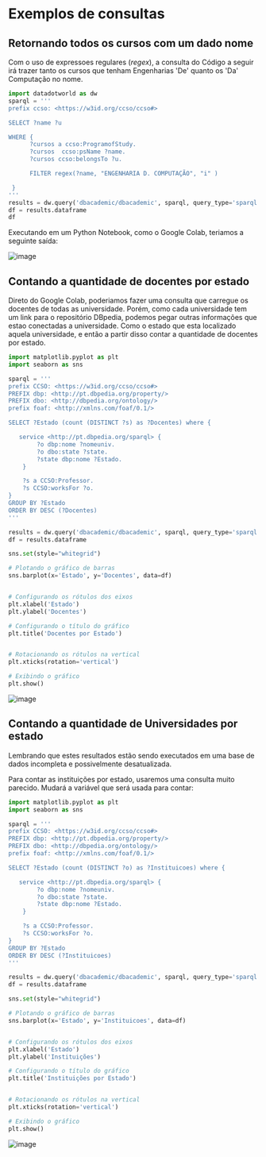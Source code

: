 # Exemplos de consultas

## Retornando todos os cursos com um dado nome

Com o uso de expressoes regulares (_regex_), a consulta do Código a seguir irá trazer tanto os cursos que tenham Engenharias 'De' quanto os 'Da' Computação no nome.

```python
import datadotworld as dw
sparql = '''
prefix ccso: <https://w3id.org/ccso/ccso#>

SELECT ?name ?u

WHERE {
      ?cursos a ccso:ProgramofStudy.
      ?cursos  ccso:psName ?name.
      ?cursos ccso:belongsTo ?u.

      FILTER regex(?name, "ENGENHARIA D. COMPUTAÇÃO", "i" )

 }
'''
results = dw.query('dbacademic/dbacademic', sparql, query_type='sparql')
df = results.dataframe
df
```
Executando em um Python Notebook, como o Google Colab, teriamos a seguinte saída:

![image](https://github.com/LambdaGeo/dbacademic/assets/86836/f96b4c39-06a6-4879-98bf-44088e206cc1)

## Contando a quantidade de docentes por estado

Direto do Google Colab, poderiamos fazer uma consulta que carregue os docentes de todas as universidade. Porém, como cada universidade tem um link para o repositório DBpedia, podemos pegar outras informações que estao conectadas a universidade. Como o estado que esta localizado aquela universidade, e então a partir disso contar a quantidade de docentes por estado. 

```python
import matplotlib.pyplot as plt
import seaborn as sns

sparql = '''
prefix CCSO: <https://w3id.org/ccso/ccso#>
PREFIX dbp: <http://pt.dbpedia.org/property/>
PREFIX dbo: <http://dbpedia.org/ontology/>
prefix foaf: <http://xmlns.com/foaf/0.1/>

SELECT ?Estado (count (DISTINCT ?s) as ?Docentes) where {

   service <http://pt.dbpedia.org/sparql> {
        ?o dbp:nome ?nomeuniv.
        ?o dbo:state ?state.
        ?state dbp:nome ?Estado.
    }

    ?s a CCSO:Professor.
    ?s CCSO:worksFor ?o.
}
GROUP BY ?Estado
ORDER BY DESC (?Docentes)
'''

results = dw.query('dbacademic/dbacademic', sparql, query_type='sparql')
df = results.dataframe

sns.set(style="whitegrid")

# Plotando o gráfico de barras
sns.barplot(x='Estado', y='Docentes', data=df)


# Configurando os rótulos dos eixos
plt.xlabel('Estado')
plt.ylabel('Docentes')

# Configurando o título do gráfico
plt.title('Docentes por Estado')


# Rotacionando os rótulos na vertical
plt.xticks(rotation='vertical')

# Exibindo o gráfico
plt.show()
```

![image](https://github.com/LambdaGeo/dbacademic/assets/86836/9a0a306c-0f84-4aa2-93d6-ea3481c5d31a)

## Contando a quantidade de Universidades por estado

Lembrando que estes resultados estão sendo executados em uma base de dados incompleta e possivelmente desatualizada.

Para contar as instituições por estado, usaremos uma consulta muito parecido. Mudará a variável que será usada para contar:

```python
import matplotlib.pyplot as plt
import seaborn as sns

sparql = '''
prefix CCSO: <https://w3id.org/ccso/ccso#>
PREFIX dbp: <http://pt.dbpedia.org/property/>
PREFIX dbo: <http://dbpedia.org/ontology/>
prefix foaf: <http://xmlns.com/foaf/0.1/>

SELECT ?Estado (count (DISTINCT ?o) as ?Instituicoes) where {

   service <http://pt.dbpedia.org/sparql> {
        ?o dbp:nome ?nomeuniv.
        ?o dbo:state ?state.
        ?state dbp:nome ?Estado.
    }

    ?s a CCSO:Professor.
    ?s CCSO:worksFor ?o.
}
GROUP BY ?Estado
ORDER BY DESC (?Instituicoes)
'''

results = dw.query('dbacademic/dbacademic', sparql, query_type='sparql')
df = results.dataframe

sns.set(style="whitegrid")

# Plotando o gráfico de barras
sns.barplot(x='Estado', y='Instituicoes', data=df)


# Configurando os rótulos dos eixos
plt.xlabel('Estado')
plt.ylabel('Instituições')

# Configurando o título do gráfico
plt.title('Instituições por Estado')


# Rotacionando os rótulos na vertical
plt.xticks(rotation='vertical')

# Exibindo o gráfico
plt.show()
```
![image](https://github.com/LambdaGeo/dbacademic/assets/86836/d508b726-d3da-428d-9ebd-51b8f307e7e7)
